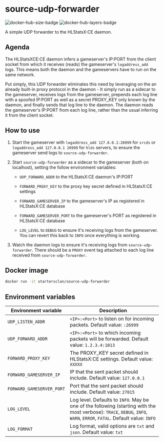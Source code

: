 # source-udp-forwarder

![docker-hub-size-badge](https://img.shields.io/microbadger/image-size/startersclan/source-udp-forwarder/latest)
![docker-hub-layers-badge](https://img.shields.io/microbadger/layers/startersclan/source-udp-forwarder/latest)

A simple UDP forwarder to the HLStatsX:CE daemon.

## Agenda

The HLStatsXCE:CE daemon infers a gameserver's IP:PORT from the client socket from which it receives (reads) the gameserver's `logaddress_add` logs. This means both the daemon and the gameservers have to run on the same network.

Put simply, this UDP forwarder eliminates this need by leveraging on the an already built-in proxy protocol in the daemon - It simply run as a sidecar to the gameserver, receives logs from the gameserver, prepends each log line with a spoofed IP:PORT as well as a secret PROXY_KEY only known by the daemon, and finally sends that log line to the daemon. The daemon reads the gameserver's IP:PORT from each log line, rather than the usual inferring it from the client socket.

## How to use

1. Start the gameserver with `logaddress_add 127.0.0.1:26999` for `srcds` or `logaddress_add 127.0.0.1 26999` for `hlds` servers, to ensure the gameserver send logs to `source-udp-forwarder`.

2. Start `source-udp-forwarder` as a sidecar to the gameserver (both on localhost), setting the follow environment variables:

    - `UDP_FORWARD_ADDR` to the HLStatsX:CE daemon's IP:PORT

    - `FORWARD_PROXY_KEY` to the proxy key secret defined in HLStatsX:CE settings

    - `FORWARD_GAMESERVER_IP` to the gameserver's IP as registered in HLStatsX:CE database

    - `FORWARD_GAMESERVER_PORT` to the gameserver's PORT as registered in HLStatsX:CE database

    - `LOG_LEVEL` to `DEBUG` to ensure it's receiving logs from the gameserver. You can revert this back to `INFO` once everything is working.

3. Watch the daemon logs to ensure it's receiving logs from `source-udp-forwarder`. There should be a `PROXY` event tag attached to each log line received from `source-udp-forwarder`.

## Docker image

```sh
docker run -it startersclan/source-udp-forwarder
```

## Environment variables

| Environment variable | Description |
|---|---|
| `UDP_LISTEN_ADDR`  | `<IP>:<Port>` to listen on for incoming packets. Default value: `:26999` |
| `UDP_FORWARD_ADDR`  | `<IP>:<Port>` to which incoming packets will be forwarded. Default value: `1.2.3.4:1013` |
| `FORWARD_PROXY_KEY`  | The PROXY_KEY secret defined in HLStatsX:CE settings. Default value: `XXXXX` |
| `FORWARD_GAMESERVER_IP`  | IP that the sent packet should include. Default value: `127.0.0.1` |
| `FORWARD_GAMESERVER_PORT`  | Port that the sent packet should include. Default value: `27015` |
| `LOG_LEVEL` | Log level. Defaults to `INFO`. May be one of the following (starting with the most verbose): `TRACE`, `DEBUG`, `INFO`, `WARN`, `ERROR`, `FATAL`. Default value: `INFO`|
| `LOG_FORMAT` | Log format, valid options are `txt` and `json`. Default value: `txt` |
